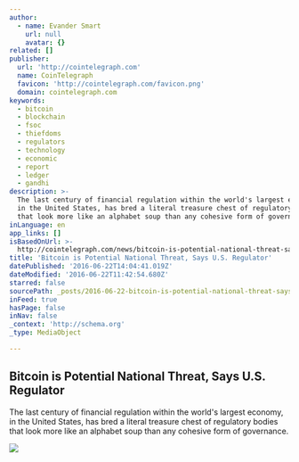 ```yaml
---
author:
  - name: Evander Smart
    url: null
    avatar: {}
related: []
publisher:
  url: 'http://cointelegraph.com'
  name: CoinTelegraph
  favicon: 'http://cointelegraph.com/favicon.png'
  domain: cointelegraph.com
keywords:
  - bitcoin
  - blockchain
  - fsoc
  - thiefdoms
  - regulators
  - technology
  - economic
  - report
  - ledger
  - gandhi
description: >-
  The last century of financial regulation within the world's largest economy,
  in the United States, has bred a literal treasure chest of regulatory bodies
  that look more like an alphabet soup than any cohesive form of governance.
inLanguage: en
app_links: []
isBasedOnUrl: >-
  http://cointelegraph.com/news/bitcoin-is-potential-national-threat-says-us-regulator
title: 'Bitcoin is Potential National Threat, Says U.S. Regulator'
datePublished: '2016-06-22T14:04:41.019Z'
dateModified: '2016-06-22T11:42:54.680Z'
starred: false
sourcePath: _posts/2016-06-22-bitcoin-is-potential-national-threat-says-us-regulator.md
inFeed: true
hasPage: false
inNav: false
_context: 'http://schema.org'
_type: MediaObject

---
```

<article style=""><h1>Bitcoin is Potential National Threat, Says U.S. Regulator</h1><p>The last century of financial regulation within the world's largest economy, in the United States, has bred a literal treasure chest of regulatory bodies that look more like an alphabet soup than any cohesive form of governance.</p><img src="http://cointelegraph.com/images/725_aHR0cDovL2NvaW50ZWxlZ3JhcGguY29tL3N0b3JhZ2UvdXBsb2Fkcy92aWV3L2VhODg1MTI3YjA2NTg1YjAzZjFiNGYzZTg4Zjc3YjA3LmpwZw==.jpg" /></article>